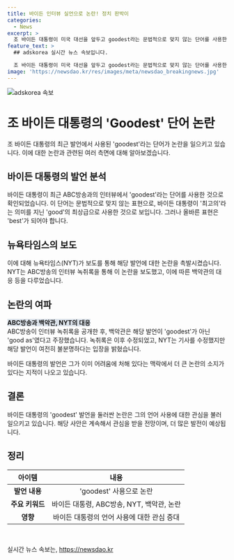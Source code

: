 ```yaml
---
title: 바이든 인터뷰 실언으로 논란! 정치 판박이
categories:
  - News
excerpt: >
  조 바이든 대통령이 미국 대선을 앞두고 goodest라는 문법적으로 맞지 않는 단어를 사용한 것으로 알려져 논란이 일고 있다. 이 단어는 좋은을 의미하는 good의 최상급으로, 실제로 존재하지 않는 단어이다. 뉴욕타임스는 이에 대한 보도를 했고, 바이든 대통령의 선거 캠프는 해당 기사를 수정할 것을 요청했다. 녹취록도 수정되었지만 사안의 불분명함에 대한 지적이 제기되고 있다. 이번 논란이 바이든 대통령의 인지력에 대한 논란에 더 불을 수도 있다.
feature_text: >
  ## adskorea 실시간 뉴스 속보입니다.

  조 바이든 대통령이 미국 대선을 앞두고 goodest라는 문법적으로 맞지 않는 단어를 사용한 것으로 알려져 논란이 일고 있다. 이 단어는 좋은을 의미하는 good의 최상급으로, 실제로 존재하지 않는 단어이다. 뉴욕타임스는 이에 대한 보도를 했고, 바이든 대통령의 선거 캠프는 해당 기사를 수정할 것을 요청했다. 녹취록도 수정되었지만 사안의 불분명함에 대한 지적이 제기되고 있다. 이번 논란이 바이든 대통령의 인지력에 대한 논란에 더 불을 수도 있다.
image: 'https://newsdao.kr/res/images/meta/newsdao_breakingnews.jpg'
---
```


<p><img src="https://newsdao.kr/res/images/meta/newsdao_breakingnews.jpg" alt="adskorea 속보" /></p>

<h1 data-ke-size="size26"><b>조 바이든 대통령의 'Goodest' 단어 논란</b></h1>

<p data-ke-size="size16">조 바이든 대통령의 최근 발언에서 사용된 'goodest'라는 단어가 논란을 일으키고 있습니다. 이에 대한 논란과 관련된 여러 측면에 대해 알아보겠습니다.</p>

<h2 data-ke-size="size24"><b>바이든 대통령의 발언 분석</b></h2>

<p data-ke-size="size16">바이든 대통령이 최근 ABC방송과의 인터뷰에서 'goodest'라는 단어를 사용한 것으로 확인되었습니다. 이 단어는 문법적으로 맞지 않는 표현으로, 바이든 대통령이 '최고의'라는 의미를 지닌 'good'의 최상급으로 사용한 것으로 보입니다. 그러나 올바른 표현은 'best'가 되어야 합니다.</p>

<h2 data-ke-size="size24"><b>뉴욕타임스의 보도</b></h2>

<p data-ke-size="size16">이에 대해 뉴욕타임스(NYT)가 보도를 통해 해당 발언에 대한 논란을 촉발시켰습니다. NYT는 ABC방송의 인터뷰 녹취록을 통해 이 논란을 보도했고, 이에 따른 백악관의 대응 등을 다루었습니다.</p>

<h2 data-ke-size="size24"><b>논란의 여파</b></h2>

<p data-ke-size="size16"><b><span style="background-color: #21538527;">ABC방송과 백악관, NYT의 대응</span></b><br>ABC방송이 인터뷰 녹취록을 공개한 후, 백악관은 해당 발언이 'goodest'가 아닌 'good as'였다고 주장했습니다. 녹취록은 이후 수정되었고, NYT는 기사를 수정했지만 해당 발언이 여전히 불분명하다는 입장을 밝혔습니다.</p>

<p data-ke-size="size16">바이든 대통령의 발언은 그가 이미 어려움에 처해 있다는 맥락에서 더 큰 논란의 소지가 있다는 지적이 나오고 있습니다.</p>

<h2 data-ke-size="size24"><b>결론</b></h2>

<p data-ke-size="size16">바이든 대통령의 'goodest' 발언을 둘러싼 논란은 그의 언어 사용에 대한 관심을 불러일으키고 있습니다. 해당 사안은 계속해서 관심을 받을 전망이며, 더 많은 발전이 예상됩니다.</p>

<h2 data-ke-size="size24">정리</h2>

<table>
<thead>
<tr>
<th style="text-align: center;">아이템</th>
<th style="text-align: center;">내용</th>
</tr>
</thead>
<tbody>
<tr>
<td style="text-align: center;"><b>발언 내용</b></td>
<td style="text-align: center;">'goodest' 사용으로 논란</td>
</tr>
<tr>
<td style="text-align: center;"><b>주요 키워드</b></td>
<td style="text-align: center;">바이든 대통령, ABC방송, NYT, 백악관, 논란</td>
</tr>
<tr>
<td style="text-align: center;"><b>영향</b></td>
<td style="text-align: center;">바이든 대통령의 언어 사용에 대한 관심 증대</td>
</tr>
</tbody>
</table>

<p data-ke-size="size16">&nbsp;</p>
실시간 뉴스 속보는, <a href="https://newsdao.kr" rel="dofollow">https://newsdao.kr</a>


